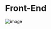 # Front-End

![image](https://user-images.githubusercontent.com/39504405/100241501-6ee55a80-2f3c-11eb-9d4d-3a3c116d33c9.png)
